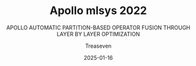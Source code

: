 ---
layout:     post
title:      Apollo mlsys 2022
subtitle:   APOLLO AUTOMATIC PARTITION-BASED OPERATOR FUSION THROUGH LAYER BY LAYER OPTIMIZATION
date:       2025-01-16
author:     Treaseven
header-img: img/bg18.jpg
catalog: true
tags:
    - Loop Fusion
---